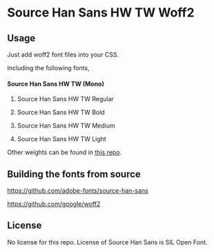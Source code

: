 Source Han Sans HW TW Woff2
=================================

## Usage

Just add woff2 font files into your CSS.

Including the following fonts,

#### Source Han Sans HW TW (Mono)

1. Source Han Sans HW TW Regular

1. Source Han Sans HW TW Bold

1. Source Han Sans HW TW Medium

1. Source Han Sans HW TW Light

Other weights can be found in [this repo](https://github.com/magiclen/source-han-sans-hw-tw-woff2-extra).

## Building the fonts from source

https://github.com/adobe-fonts/source-han-sans

https://github.com/google/woff2

## License

No license for this repo. License of Source Han Sans is SIL Open Font.